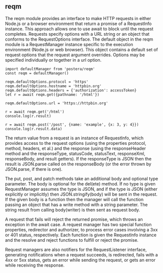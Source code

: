 ## reqm

The reqm module provides an interface to make HTTP requests in either
Node.js or a browser environment that return a promise
of a RequestInfo instance. This approach allows one to use await
to block until the request completes. Requests specify options
with a URL string or an object that conforms to the RequestOptions interface.
The default object in the reqm module is a RequestManager instance
specific to the execution environment (Node.js or web browser). This object
contains a default set of request options that the request argument overrides.
Options may be specified individually or together in a url option.

    import defaultManager from 'postera/reqm'
    const reqm = defaultManager()

    reqm.defaultOptions.protocol = 'https'
    reqm.defaultOptions.hostname = 'httpbin.org'
    reqm.defaultOptions.headers = {'authorization': accessToken}
    let r = await reqm.get({pathname: '/html'})

    reqm.defaultOptions.url = 'https://httpbin.org'

    r = await reqm.get('/html')
    console.log(r.result)

    r = await reqm.post('/post', {name: 'example', {x: 3, y: 4}})
    console.log(r.result.data)

The return value from a request is an instance of RequestInfo, which provides
access to the request options (using the properties protocol, method, headers,
et al.) and the response (using the responseHeader method and
the responseType, statusCode, statusText, responseXml, responseBody, and result
getters). If the responseType is JSON then the result is JSON.parse called
on the responseBody (or the error thrown by JSON.parse, if there is one).

The put, post, and patch methods take an additional body and
optional type parameter. The body is optional for the del(ete) method.
If no type is given RequestManager assumes the type is JSON, and if the type
is JSON (either explicitly or implicitly) then JSON.stringify(body) will be
sent in the request. If the given body is a function then the manager
will call the function passing an object that has a write method with
a string parameter. The string result from calling body(writer) is then
sent as request body.

A request that fails will reject the returned promise, which throws an exception
in the await case. A request manager has two special function properties,
redirector and authorizer, to process error cases involving a 3xx or 401 status,
respectively. Each function is given the RequestInfo instance and
the resolve and reject functions to fulfill or reject the promise.

Request managers are also notifiers for the RequestListener interface,
generating notifications when a request succeeds, is redirected, fails
with a 4xx or 5xx status, gets an error while sending the request, or
gets an error while receiving the response.
